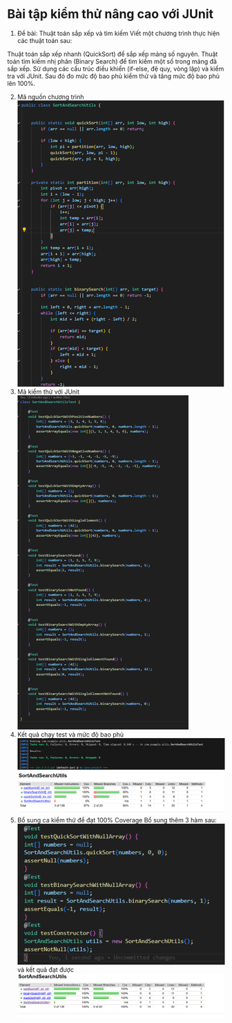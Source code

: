 # Bài tập kiểm thử nâng cao với JUnit
1. Đề bài: Thuật toán sắp xếp và tìm kiếm
Viết một chương trình thực hiện các thuật toán sau:

Thuật toán sắp xếp nhanh (QuickSort) để sắp xếp mảng số nguyên.
Thuật toán tìm kiếm nhị phân (Binary Search) để tìm kiếm một số trong mảng đã sắp xếp.
Sử dụng các cấu trúc điều khiển (if-else, đệ quy, vòng lặp) và kiểm tra với JUnit. Sau đó đo mức độ bao phủ kiểm thử và tăng mức độ bao phủ lên 100%.

2. Mã nguồn chương trình
![Mô tả ảnh](https://github.com/miha6824/image/blob/main/Screenshot%202025-01-06%20194545.png)
3. Mã kiểm thử với JUnit
![Mô tả ảnh](https://github.com/miha6824/image/blob/main/Screenshot%202025-01-06%20194558.png)
4. Kết quả chạy test và mức độ bao phủ 
         ![Mô tả ảnh](https://github.com/miha6824/image/blob/main/Screenshot%202025-01-06%20194750.png)
         ![Mô tả ảnh](https://github.com/miha6824/image/blob/main/Screenshot%202025-01-06%20194734.png)
5. Bổ sung ca kiểm thử để đạt 100% Coverage
   Bổ sung thêm 3 hàm sau: 
        ![Mô tả ảnh](https://github.com/miha6824/image/blob/main/Screenshot%202025-01-06%20201946.png)
và kết quả đạt được
         ![Mô tả ảnh](https://github.com/miha6824/image/blob/main/Screenshot%202025-01-06%20201753.png)
